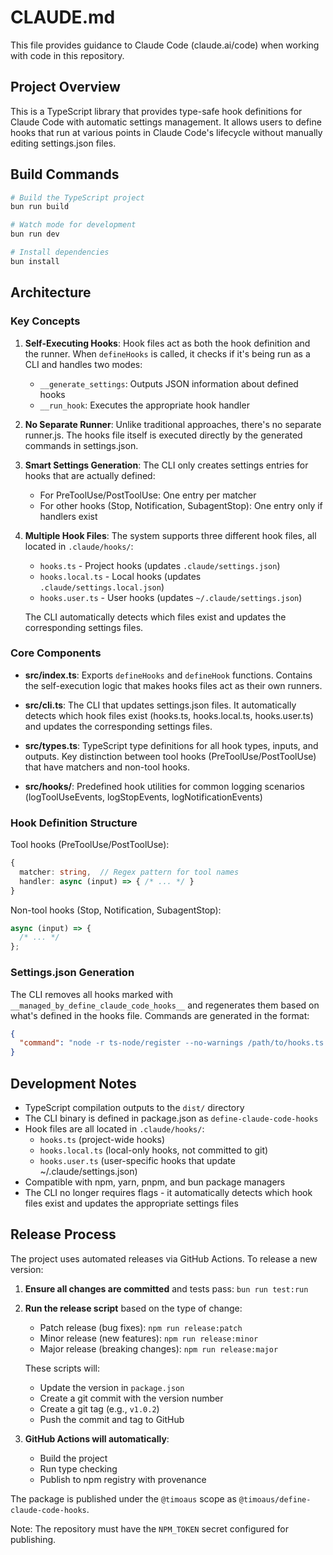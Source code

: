 # CLAUDE.md

This file provides guidance to Claude Code (claude.ai/code) when working with code in this repository.

## Project Overview

This is a TypeScript library that provides type-safe hook definitions for Claude Code with automatic settings management. It allows users to define hooks that run at various points in Claude Code's lifecycle without manually editing settings.json files.

## Build Commands

```bash
# Build the TypeScript project
bun run build

# Watch mode for development
bun run dev

# Install dependencies
bun install
```

## Architecture

### Key Concepts

1. **Self-Executing Hooks**: Hook files act as both the hook definition and the runner. When `defineHooks` is called, it checks if it's being run as a CLI and handles two modes:

   - `__generate_settings`: Outputs JSON information about defined hooks
   - `__run_hook`: Executes the appropriate hook handler

2. **No Separate Runner**: Unlike traditional approaches, there's no separate runner.js. The hooks file itself is executed directly by the generated commands in settings.json.

3. **Smart Settings Generation**: The CLI only creates settings entries for hooks that are actually defined:
   - For PreToolUse/PostToolUse: One entry per matcher
   - For other hooks (Stop, Notification, SubagentStop): One entry only if handlers exist

4. **Multiple Hook Files**: The system supports three different hook files, all located in `.claude/hooks/`:
   - `hooks.ts` - Project hooks (updates `.claude/settings.json`)
   - `hooks.local.ts` - Local hooks (updates `.claude/settings.local.json`)
   - `hooks.user.ts` - User hooks (updates `~/.claude/settings.json`)
   
   The CLI automatically detects which files exist and updates the corresponding settings files.

### Core Components

- **src/index.ts**: Exports `defineHooks` and `defineHook` functions. Contains the self-execution logic that makes hooks files act as their own runners.

- **src/cli.ts**: The CLI that updates settings.json files. It automatically detects which hook files exist (hooks.ts, hooks.local.ts, hooks.user.ts) and updates the corresponding settings files.

- **src/types.ts**: TypeScript type definitions for all hook types, inputs, and outputs. Key distinction between tool hooks (PreToolUse/PostToolUse) that have matchers and non-tool hooks.

- **src/hooks/**: Predefined hook utilities for common logging scenarios (logToolUseEvents, logStopEvents, logNotificationEvents)

### Hook Definition Structure

Tool hooks (PreToolUse/PostToolUse):

```typescript
{
  matcher: string,  // Regex pattern for tool names
  handler: async (input) => { /* ... */ }
}
```

Non-tool hooks (Stop, Notification, SubagentStop):

```typescript
async (input) => {
  /* ... */
};
```

### Settings.json Generation

The CLI removes all hooks marked with `__managed_by_define_claude_code_hooks__` and regenerates them based on what's defined in the hooks file. Commands are generated in the format:

```json
{
  "command": "node -r ts-node/register --no-warnings /path/to/hooks.ts __run_hook PreToolUse \"Bash\" \"0\" # __managed_by_define_claude_code_hooks__"
}
```

## Development Notes

- TypeScript compilation outputs to the `dist/` directory
- The CLI binary is defined in package.json as `define-claude-code-hooks`
- Hook files are all located in `.claude/hooks/`:
  - `hooks.ts` (project-wide hooks)
  - `hooks.local.ts` (local-only hooks, not committed to git)
  - `hooks.user.ts` (user-specific hooks that update ~/.claude/settings.json)
- Compatible with npm, yarn, pnpm, and bun package managers
- The CLI no longer requires flags - it automatically detects which hook files exist and updates the appropriate settings files

## Release Process

The project uses automated releases via GitHub Actions. To release a new version:

1. **Ensure all changes are committed** and tests pass: `bun run test:run`

2. **Run the release script** based on the type of change:
   - Patch release (bug fixes): `npm run release:patch`
   - Minor release (new features): `npm run release:minor`
   - Major release (breaking changes): `npm run release:major`

   These scripts will:
   - Update the version in `package.json`
   - Create a git commit with the version number
   - Create a git tag (e.g., `v1.0.2`)
   - Push the commit and tag to GitHub

3. **GitHub Actions will automatically**:
   - Build the project
   - Run type checking
   - Publish to npm registry with provenance

The package is published under the `@timoaus` scope as `@timoaus/define-claude-code-hooks`.

Note: The repository must have the `NPM_TOKEN` secret configured for publishing.
